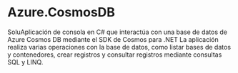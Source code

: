# Azure.CosmosDB

SoluAplicación de consola en C# que interactúa con una base de datos de Azure Cosmos DB mediante el SDK de Cosmos para .NET 
La aplicación realiza varias operaciones con la base de datos, como listar bases de datos y contenedores, crear registros y consultar registros mediante consultas SQL y LINQ.

